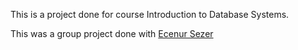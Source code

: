 This is a project done for course Introduction to Database Systems.

This was a group project done with [Ecenur Sezer](https://github.com/codingAku)
